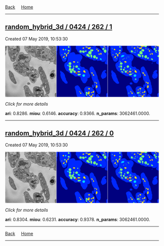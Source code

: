 
[Back](..)&nbsp;&nbsp;&nbsp;&nbsp;&nbsp;[Home](https://leapmanlab.github.io/snapshots)

---

<div class="summary"><a href="1"><h2>random_hybrid_3d / 0424 / 262 / 1</h2></a><p>Created 07 May 2019, 10:53:30
</p><a href="1"><img src="1/media/summary.png" align="center"></a><p>
<i>Click for more details</i>
</p></div>

**ari**: 0.8286. **miou**: 0.6146. **accuracy**: 0.9366. **n_params**: 3062461.0000. 

---

<div class="summary"><a href="0"><h2>random_hybrid_3d / 0424 / 262 / 0</h2></a><p>Created 07 May 2019, 10:53:30
</p><a href="0"><img src="0/media/summary.png" align="center"></a><p>
<i>Click for more details</i>
</p></div>

**ari**: 0.8304. **miou**: 0.6231. **accuracy**: 0.9378. **n_params**: 3062461.0000. 

---

[Back](..)&nbsp;&nbsp;&nbsp;&nbsp;&nbsp;[Home](https://leapmanlab.github.io/snapshots)

---